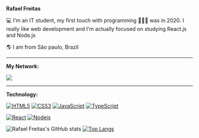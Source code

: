 **Rafael Freitas**

💻 I'm an IT student, my first touch with programming 👨🏻‍💻 was in 2020. I really like web development and I'm actually focused on studying React.js and Node.js

🌎 I am from São paulo, Brazil 

<hr>

**My Network:**

<a href="https://www.linkedin.com/in/rafael-freitas-65382420b/"><img src="https://img.shields.io/badge/LinkedIn-0077B5?style=for-the-badge&logo=linkedin&logoColor=white"/></a>
<hr>

**Technology:**

[![HTML5](https://img.shields.io/badge/HTML5-E34F26?style=for-the-badge&logo=html5&logoColor=white)](https://github.com/vidarafael)
[![CSS3](https://img.shields.io/badge/CSS3-1572B6?style=for-the-badge&logo=css3&logoColor=white)](https://github.com/vidarafael)
[![JavaScript](https://img.shields.io/badge/JavaScript-323330?style=for-the-badge&logo=javascript&logoColor=F7DF1E)](https://github.com/vidarafael)
[![TypeScript](https://img.shields.io/badge/TypeScript-007ACC?style=for-the-badge&logo=typescript&logoColor=white)](https://github.com/vidarafael)

[![React](https://img.shields.io/badge/React-20232A?style=for-the-badge&logo=react&logoColor=61DAFB)](https://github.com/vidarafael)
[![Nodejs](https://img.shields.io/badge/Node.js-339933?style=for-the-badge&logo=nodedotjs&logoColor=white)](https://github.com/vidarafael)

![Rafael Freitas's GitHub stats](https://github-readme-stats.vercel.app/api?username=vidarafael&show_icons=true&theme=tokyonight)
[![Top Langs](https://github-readme-stats.vercel.app/api/top-langs/?username=vidarafael&layout=compact&theme=tokyonight)](https://github.com/vidarafael/github-readme-stats)
